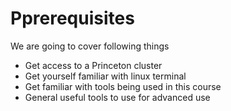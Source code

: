 Pprerequisites
=======================

We are going to cover following things

- Get access to a Princeton cluster
- Get yourself familiar with linux terminal
- Get familiar with tools being used in this course
- General useful tools to use for advanced use
